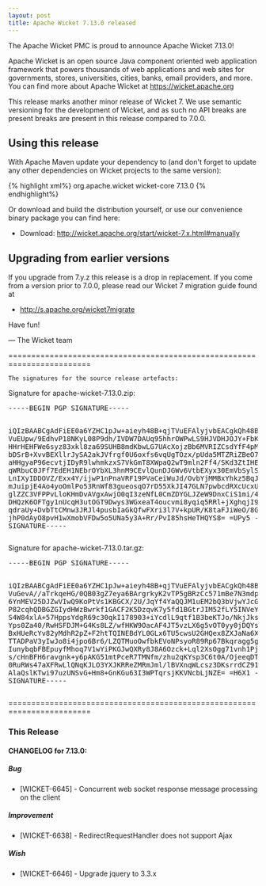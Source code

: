 ```yaml
---
layout: post
title: Apache Wicket 7.13.0 released
---
```

The Apache Wicket PMC is proud to announce Apache Wicket 7.13.0!

Apache Wicket is an open source Java component oriented web application
framework that powers thousands of web applications and web sites for
governments, stores, universities, cities, banks, email providers, and
more. You can find more about Apache Wicket at https://wicket.apache.org

This release marks another minor release of Wicket 7. We
use semantic versioning for the development of Wicket, and as such no
API breaks are present breaks are present in this release compared to
7.0.0.

Using this release
------------------

With Apache Maven update your dependency to (and don't forget to
update any other dependencies on Wicket projects to the same version):

{% highlight xml%}
<dependency>
    <groupId>org.apache.wicket</groupId>
    <artifactId>wicket-core</artifactId>
    <version>7.13.0</version>
</dependency>
{% endhighlight%}

Or download and build the distribution yourself, or use our
convenience binary package you can find here:

 * Download: http://wicket.apache.org/start/wicket-7.x.html#manually

<!--more-->

Upgrading from earlier versions
-------------------------------

If you upgrade from 7.y.z this release is a drop in replacement. If
you come from a version prior to 7.0.0, please read our Wicket 7
migration guide found at

 * http://s.apache.org/wicket7migrate

Have fun!

— The Wicket team


========================================================================

    The signatures for the source release artefacts:

    
Signature for apache-wicket-7.13.0.zip:

<div class='highlight'><pre>
-----BEGIN PGP SIGNATURE-----

iQIzBAABCgAdFiEE0a6YZHC1pJw+aieyh48B+qjTVuEFAlyjvbEACgkQh48B+qjT
VuEUpw/9EdhvP18NKyL08P9dh/IVDW7DAUq95hhrOWPwLS9HJVDHJOJY+FbK6zzd
HHrHEHFWe6syz83xkl8za69SUHB8mdKbwLG7UAcXojzBb6MVRIZCsdYfF4pMfC+f
bDSrB+XvvBEXllrJySA2akJVfrgf0U6oxfs6vqUgTOzx/pUda5MTZRiZBeO7nmT0
aHHgyaP96ecvtjIDyR9lwhmkzxS7VkGmT8XWpaQ2wT9mln2Ff4/SKd3ZtIHEpKrY
qWRbuC0JFf7EdEH1NEbrOYbXL3hnM9CEvlQunDJGWv6VtbEXyx30EmVbSylStrfZ
LnIXyIDDOVZ/Exx4Y/ijwP1nPnaVRF19PVaCeiWuJd/OvbYjMMBxYhkz5BqJPp2I
mJuipjE4Ao4yoOmlPo53RnWf83gueosqO7rD55XkJI47GLN7pwbcdRXcUcxUqTL5
glZZC3VFPPvLloKHmDvAVgxAwjO0qI3zeNfL0CmZDYGLJZeW9DnxCiS1mi/4gURf
DHQzK6OFTgy1nUcqH3utOGT9Dwys3WGxeaT4oucvmi8yqiq5RRl+jXghqjI93Tvh
qdraUy+DvbTtCMnw3JRJl4pusbIaGkQfwFXri3l7V+kpUR/K8taFJiWeO/8GdVBO
jhP0dAyO8pvH1wXmobVFDw5o5UNa5y3A+Rr/PvI85hsHeTHQYS8=
=UPy5
-----END PGP SIGNATURE-----
</pre></div>

    
Signature for apache-wicket-7.13.0.tar.gz:

<div class='highlight'><pre>
-----BEGIN PGP SIGNATURE-----

iQIzBAABCgAdFiEE0a6YZHC1pJw+aieyh48B+qjTVuEFAlyjvbEACgkQh48B+qjT
VuGevA//aTrkqeHG/0QB03gZ7eya6BArgrkyK2vTP5gBRzCc571mBe7N3mdpV1di
6YnMEV25DJZwVIwQ9KoPtVs1KBGCX/2U/JqYf4YaQQJM1uEM2bQ3bVjwYJcG6xHI
P82cqhQDBGZGIydHWzBwrkf1GACF2K5DzqvK7y5fd1BGtrJIM52fLY5INVeYeVih
S4W84xlA+57HppsYdgR69c30qkI178903+iYcdlL9qtf1B3beKTJo/NkjJks/0a/
Yps0Za40/RwHSFDJM+G4Ks8LZ/wfHKW9OacAF4JT5vzLX6g5vOT0yy0jDQYsUx1C
BxHUeRcYv82yMdhR2pZ+F2htTQINEBdYL0GLx6TU5cwsU2GHQex8ZXJaNa6Xp/QS
TTADPaV3yIwJo8i4jpo6Br6/LZQTMuoOwfbkEVoNPsyoR89Rp67Bkqragg5gNnQH
IunybqbFBEpuyfMhoq7V1wYiPKGJwQXRy8J8A6Ozck+Lql2XsOgg71vnh1PjOmPa
s/cHnBFH6ravgnk+y6pAKG51mtPceR7TMNfm/zhu2qKYsp3C6t0A/OjeeqDTvWQz
0RuRWs47aXFRwLlQNqKJLO3YXJKRReZMRmJml/lBVXnqWLcsz3DKsrrdCZ91F5/f
AlaQslKTwi97uzUNSvG+Hm8+GnKGu63I3WPTqrsjKKVNcbLjNZE=
=H6X1
-----END PGP SIGNATURE-----
</pre></div>

    
========================================================================

### This Release

#### CHANGELOG for 7.13.0:
    
##### Bug

 * [WICKET-6645] - Concurrent web socket response message processing on the client

##### Improvement

 * [WICKET-6638] - RedirectRequestHandler does not support Ajax

##### Wish

 * [WICKET-6646] - Upgrade jquery to 3.3.x

